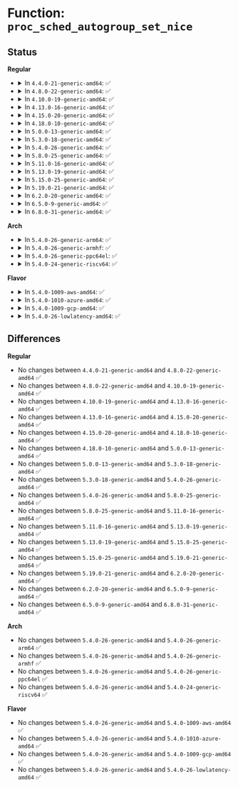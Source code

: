 # Function: <code>proc_sched_autogroup_set_nice</code>

## Status
<b>Regular</b>
<ul>
<li>
<details>
<summary>In <code>4.4.0-21-generic-amd64</code>: ✅</summary>

```c
int proc_sched_autogroup_set_nice(struct task_struct * p, int nice)
```

```json
{
  "name": "proc_sched_autogroup_set_nice",
  "collision_type": "Unique Global",
  "inline_type": "No",
  "funcs": [
    {
      "addr": 18446744071579651536,
      "name": "proc_sched_autogroup_set_nice",
      "external": true,
      "loc": "kernel/sched/auto_group.c:191",
      "file": "kernel/sched/auto_group.c",
      "inline": "seen, unknown",
      "caller_inline": [],
      "caller_func": [
        "fs/proc/base.c:sched_autogroup_write"
      ]
    }
  ],
  "symbols": [
    {
      "addr": 18446744071579651536,
      "name": "proc_sched_autogroup_set_nice",
      "section": ".text",
      "bind": "STB_GLOBAL",
      "size": 508
    }
  ]
}
```
</details>
</li>
<li>
<details>
<summary>In <code>4.8.0-22-generic-amd64</code>: ✅</summary>

```c
int proc_sched_autogroup_set_nice(struct task_struct * p, int nice)
```

```json
{
  "name": "proc_sched_autogroup_set_nice",
  "collision_type": "Unique Global",
  "inline_type": "No",
  "funcs": [
    {
      "addr": 18446744071579667072,
      "name": "proc_sched_autogroup_set_nice",
      "external": true,
      "loc": "kernel/sched/auto_group.c:191",
      "file": "kernel/sched/auto_group.c",
      "inline": "seen, unknown",
      "caller_inline": [],
      "caller_func": [
        "fs/proc/base.c:sched_autogroup_write"
      ]
    }
  ],
  "symbols": [
    {
      "addr": 18446744071579667072,
      "name": "proc_sched_autogroup_set_nice",
      "section": ".text",
      "bind": "STB_GLOBAL",
      "size": 506
    }
  ]
}
```
</details>
</li>
<li>
<details>
<summary>In <code>4.10.0-19-generic-amd64</code>: ✅</summary>

```c
int proc_sched_autogroup_set_nice(struct task_struct * p, int nice)
```

```json
{
  "name": "proc_sched_autogroup_set_nice",
  "collision_type": "Unique Global",
  "inline_type": "No",
  "funcs": [
    {
      "addr": 18446744071579691648,
      "name": "proc_sched_autogroup_set_nice",
      "external": true,
      "loc": "kernel/sched/auto_group.c:211",
      "file": "kernel/sched/auto_group.c",
      "inline": "seen, unknown",
      "caller_inline": [],
      "caller_func": [
        "fs/proc/base.c:sched_autogroup_write"
      ]
    }
  ],
  "symbols": [
    {
      "addr": 18446744071579691648,
      "name": "proc_sched_autogroup_set_nice",
      "section": ".text",
      "bind": "STB_GLOBAL",
      "size": 516
    }
  ]
}
```
</details>
</li>
<li>
<details>
<summary>In <code>4.13.0-16-generic-amd64</code>: ✅</summary>

```c
int proc_sched_autogroup_set_nice(struct task_struct * p, int nice)
```

```json
{
  "name": "proc_sched_autogroup_set_nice",
  "collision_type": "Unique Global",
  "inline_type": "No",
  "funcs": [
    {
      "addr": 18446744071579688368,
      "name": "proc_sched_autogroup_set_nice",
      "external": true,
      "loc": "kernel/sched/autogroup.c:211",
      "file": "kernel/sched/autogroup.c",
      "inline": "seen, unknown",
      "caller_inline": [],
      "caller_func": [
        "fs/proc/base.c:sched_autogroup_write"
      ]
    }
  ],
  "symbols": [
    {
      "addr": 18446744071579688368,
      "name": "proc_sched_autogroup_set_nice",
      "section": ".text",
      "bind": "STB_GLOBAL",
      "size": 393
    }
  ]
}
```
</details>
</li>
<li>
<details>
<summary>In <code>4.15.0-20-generic-amd64</code>: ✅</summary>

```c
int proc_sched_autogroup_set_nice(struct task_struct * p, int nice)
```

```json
{
  "name": "proc_sched_autogroup_set_nice",
  "collision_type": "Unique Global",
  "inline_type": "No",
  "funcs": [
    {
      "addr": 18446744071579719264,
      "name": "proc_sched_autogroup_set_nice",
      "external": true,
      "loc": "kernel/sched/autogroup.c:211",
      "file": "kernel/sched/autogroup.c",
      "inline": "seen, unknown",
      "caller_inline": [],
      "caller_func": [
        "fs/proc/base.c:sched_autogroup_write"
      ]
    }
  ],
  "symbols": [
    {
      "addr": 18446744071579719264,
      "name": "proc_sched_autogroup_set_nice",
      "section": ".text",
      "bind": "STB_GLOBAL",
      "size": 417
    }
  ]
}
```
</details>
</li>
<li>
<details>
<summary>In <code>4.18.0-10-generic-amd64</code>: ✅</summary>

```c
int proc_sched_autogroup_set_nice(struct task_struct * p, int nice)
```

```json
{
  "name": "proc_sched_autogroup_set_nice",
  "collision_type": "Unique Global",
  "inline_type": "No",
  "funcs": [
    {
      "addr": 18446744071579751952,
      "name": "proc_sched_autogroup_set_nice",
      "external": true,
      "loc": "kernel/sched/autogroup.c:208",
      "file": "kernel/sched/autogroup.c",
      "inline": "seen, unknown",
      "caller_inline": [],
      "caller_func": [
        "fs/proc/base.c:sched_autogroup_write"
      ]
    }
  ],
  "symbols": [
    {
      "addr": 18446744071579751952,
      "name": "proc_sched_autogroup_set_nice",
      "section": ".text",
      "bind": "STB_GLOBAL",
      "size": 430
    }
  ]
}
```
</details>
</li>
<li>
<details>
<summary>In <code>5.0.0-13-generic-amd64</code>: ✅</summary>

```c
int proc_sched_autogroup_set_nice(struct task_struct * p, int nice)
```

```json
{
  "name": "proc_sched_autogroup_set_nice",
  "collision_type": "Unique Global",
  "inline_type": "No",
  "funcs": [
    {
      "addr": 18446744071579794816,
      "name": "proc_sched_autogroup_set_nice",
      "external": true,
      "loc": "kernel/sched/autogroup.c:208",
      "file": "kernel/sched/autogroup.c",
      "inline": "seen, unknown",
      "caller_inline": [],
      "caller_func": [
        "fs/proc/base.c:sched_autogroup_write"
      ]
    }
  ],
  "symbols": [
    {
      "addr": 18446744071579794816,
      "name": "proc_sched_autogroup_set_nice",
      "section": ".text",
      "bind": "STB_GLOBAL",
      "size": 430
    }
  ]
}
```
</details>
</li>
<li>
<details>
<summary>In <code>5.3.0-18-generic-amd64</code>: ✅</summary>

```c
int proc_sched_autogroup_set_nice(struct task_struct * p, int nice)
```

```json
{
  "name": "proc_sched_autogroup_set_nice",
  "collision_type": "Unique Global",
  "inline_type": "No",
  "funcs": [
    {
      "addr": 18446744071579823360,
      "name": "proc_sched_autogroup_set_nice",
      "external": true,
      "loc": "kernel/sched/autogroup.c:208",
      "file": "kernel/sched/autogroup.c",
      "inline": "seen, unknown",
      "caller_inline": [],
      "caller_func": [
        "fs/proc/base.c:sched_autogroup_write"
      ]
    }
  ],
  "symbols": [
    {
      "addr": 18446744071579823360,
      "name": "proc_sched_autogroup_set_nice",
      "section": ".text",
      "bind": "STB_GLOBAL",
      "size": 419
    }
  ]
}
```
</details>
</li>
<li>
<details>
<summary>In <code>5.4.0-26-generic-amd64</code>: ✅</summary>

```c
int proc_sched_autogroup_set_nice(struct task_struct * p, int nice)
```

```json
{
  "name": "proc_sched_autogroup_set_nice",
  "collision_type": "Unique Global",
  "inline_type": "No",
  "funcs": [
    {
      "addr": 18446744071579871584,
      "name": "proc_sched_autogroup_set_nice",
      "external": true,
      "loc": "kernel/sched/autogroup.c:208",
      "file": "kernel/sched/autogroup.c",
      "inline": "seen, unknown",
      "caller_inline": [],
      "caller_func": [
        "fs/proc/base.c:sched_autogroup_write"
      ]
    }
  ],
  "symbols": [
    {
      "addr": 18446744071579871584,
      "name": "proc_sched_autogroup_set_nice",
      "section": ".text",
      "bind": "STB_GLOBAL",
      "size": 471
    }
  ]
}
```
</details>
</li>
<li>
<details>
<summary>In <code>5.8.0-25-generic-amd64</code>: ✅</summary>

```c
int proc_sched_autogroup_set_nice(struct task_struct * p, int nice)
```

```json
{
  "name": "proc_sched_autogroup_set_nice",
  "collision_type": "Unique Global",
  "inline_type": "No",
  "funcs": [
    {
      "addr": 18446744071579913664,
      "name": "proc_sched_autogroup_set_nice",
      "external": true,
      "loc": "kernel/sched/autogroup.c:208",
      "file": "kernel/sched/autogroup.c",
      "inline": "seen, unknown",
      "caller_inline": [],
      "caller_func": [
        "fs/proc/base.c:sched_autogroup_write"
      ]
    }
  ],
  "symbols": [
    {
      "addr": 18446744071579913664,
      "name": "proc_sched_autogroup_set_nice",
      "section": ".text",
      "bind": "STB_GLOBAL",
      "size": 591
    }
  ]
}
```
</details>
</li>
<li>
<details>
<summary>In <code>5.11.0-16-generic-amd64</code>: ✅</summary>

```c
int proc_sched_autogroup_set_nice(struct task_struct * p, int nice)
```

```json
{
  "name": "proc_sched_autogroup_set_nice",
  "collision_type": "Unique Global",
  "inline_type": "No",
  "funcs": [
    {
      "addr": 18446744071579907136,
      "name": "proc_sched_autogroup_set_nice",
      "external": true,
      "loc": "kernel/sched/autogroup.c:208",
      "file": "kernel/sched/autogroup.c",
      "inline": "seen, unknown",
      "caller_inline": [],
      "caller_func": [
        "fs/proc/base.c:sched_autogroup_write"
      ]
    }
  ],
  "symbols": [
    {
      "addr": 18446744071579907136,
      "name": "proc_sched_autogroup_set_nice",
      "section": ".text",
      "bind": "STB_GLOBAL",
      "size": 591
    }
  ]
}
```
</details>
</li>
<li>
<details>
<summary>In <code>5.13.0-19-generic-amd64</code>: ✅</summary>

```c
int proc_sched_autogroup_set_nice(struct task_struct * p, int nice)
```

```json
{
  "name": "proc_sched_autogroup_set_nice",
  "collision_type": "Unique Global",
  "inline_type": "No",
  "funcs": [
    {
      "addr": 18446744071579916112,
      "name": "proc_sched_autogroup_set_nice",
      "external": true,
      "loc": "kernel/sched/autogroup.c:208",
      "file": "kernel/sched/autogroup.c",
      "inline": "seen, unknown",
      "caller_inline": [],
      "caller_func": [
        "fs/proc/base.c:sched_autogroup_write"
      ]
    }
  ],
  "symbols": [
    {
      "addr": 18446744071579916112,
      "name": "proc_sched_autogroup_set_nice",
      "section": ".text",
      "bind": "STB_GLOBAL",
      "size": 573
    }
  ]
}
```
</details>
</li>
<li>
<details>
<summary>In <code>5.15.0-25-generic-amd64</code>: ✅</summary>

```c
int proc_sched_autogroup_set_nice(struct task_struct * p, int nice)
```

```json
{
  "name": "proc_sched_autogroup_set_nice",
  "collision_type": "Unique Global",
  "inline_type": "No",
  "funcs": [
    {
      "addr": 18446744071580038080,
      "name": "proc_sched_autogroup_set_nice",
      "external": true,
      "loc": "kernel/sched/autogroup.c:208",
      "file": "kernel/sched/autogroup.c",
      "inline": "seen, unknown",
      "caller_inline": [],
      "caller_func": [
        "fs/proc/base.c:sched_autogroup_write"
      ]
    }
  ],
  "symbols": [
    {
      "addr": 18446744071580038080,
      "name": "proc_sched_autogroup_set_nice",
      "section": ".text",
      "bind": "STB_GLOBAL",
      "size": 603
    }
  ]
}
```
</details>
</li>
<li>
<details>
<summary>In <code>5.19.0-21-generic-amd64</code>: ✅</summary>

```c
int proc_sched_autogroup_set_nice(struct task_struct * p, int nice)
```

```json
{
  "name": "proc_sched_autogroup_set_nice",
  "collision_type": "Unique Global",
  "inline_type": "No",
  "funcs": [
    {
      "addr": 18446744071580209024,
      "name": "proc_sched_autogroup_set_nice",
      "external": true,
      "loc": "kernel/sched/autogroup.c:230",
      "file": "kernel/sched/build_utility.c",
      "inline": "seen, unknown",
      "caller_inline": [],
      "caller_func": [
        "fs/proc/base.c:sched_autogroup_write"
      ]
    }
  ],
  "symbols": [
    {
      "addr": 18446744071580209024,
      "name": "proc_sched_autogroup_set_nice",
      "section": ".text",
      "bind": "STB_GLOBAL",
      "size": 619
    }
  ]
}
```
</details>
</li>
<li>
<details>
<summary>In <code>6.2.0-20-generic-amd64</code>: ✅</summary>

```c
int proc_sched_autogroup_set_nice(struct task_struct * p, int nice)
```

```json
{
  "name": "proc_sched_autogroup_set_nice",
  "collision_type": "Unique Global",
  "inline_type": "No",
  "funcs": [
    {
      "addr": 18446744071580401680,
      "name": "proc_sched_autogroup_set_nice",
      "external": true,
      "loc": "kernel/sched/autogroup.c:231",
      "file": "kernel/sched/build_utility.c",
      "inline": "seen, unknown",
      "caller_inline": [],
      "caller_func": [
        "fs/proc/base.c:sched_autogroup_write"
      ]
    }
  ],
  "symbols": [
    {
      "addr": 18446744071580401680,
      "name": "proc_sched_autogroup_set_nice",
      "section": ".text",
      "bind": "STB_GLOBAL",
      "size": 619
    }
  ]
}
```
</details>
</li>
<li>
<details>
<summary>In <code>6.5.0-9-generic-amd64</code>: ✅</summary>

```c
int proc_sched_autogroup_set_nice(struct task_struct * p, int nice)
```

```json
{
  "name": "proc_sched_autogroup_set_nice",
  "collision_type": "Unique Global",
  "inline_type": "No",
  "funcs": [
    {
      "addr": 18446744071580470480,
      "name": "proc_sched_autogroup_set_nice",
      "external": true,
      "loc": "kernel/sched/autogroup.c:231",
      "file": "kernel/sched/build_utility.c",
      "inline": "seen, unknown",
      "caller_inline": [],
      "caller_func": [
        "fs/proc/base.c:sched_autogroup_write"
      ]
    }
  ],
  "symbols": [
    {
      "addr": 18446744071580470480,
      "name": "proc_sched_autogroup_set_nice",
      "section": ".text",
      "bind": "STB_GLOBAL",
      "size": 604
    }
  ]
}
```
</details>
</li>
<li>
<details>
<summary>In <code>6.8.0-31-generic-amd64</code>: ✅</summary>

```c
int proc_sched_autogroup_set_nice(struct task_struct * p, int nice)
```

```json
{
  "name": "proc_sched_autogroup_set_nice",
  "collision_type": "Unique Global",
  "inline_type": "No",
  "funcs": [
    {
      "addr": 18446744071580530304,
      "name": "proc_sched_autogroup_set_nice",
      "external": true,
      "loc": "kernel/sched/autogroup.c:231",
      "file": "kernel/sched/build_utility.c",
      "inline": "seen, unknown",
      "caller_inline": [],
      "caller_func": [
        "fs/proc/base.c:sched_autogroup_write"
      ]
    }
  ],
  "symbols": [
    {
      "addr": 18446744071580530304,
      "name": "proc_sched_autogroup_set_nice",
      "section": ".text",
      "bind": "STB_GLOBAL",
      "size": 604
    }
  ]
}
```
</details>
</li>
</ul>
<b>Arch</b>
<ul>
<li>
<details>
<summary>In <code>5.4.0-26-generic-arm64</code>: ✅</summary>

```c
int proc_sched_autogroup_set_nice(struct task_struct * p, int nice)
```

```json
{
  "name": "proc_sched_autogroup_set_nice",
  "collision_type": "Unique Global",
  "inline_type": "No",
  "funcs": [
    {
      "addr": 18446603336491070384,
      "name": "proc_sched_autogroup_set_nice",
      "external": true,
      "loc": "kernel/sched/autogroup.c:208",
      "file": "kernel/sched/autogroup.c",
      "inline": "seen, unknown",
      "caller_inline": [],
      "caller_func": [
        "fs/proc/base.c:sched_autogroup_write"
      ]
    }
  ],
  "symbols": [
    {
      "addr": 18446603336491070384,
      "name": "proc_sched_autogroup_set_nice",
      "section": ".text",
      "bind": "STB_GLOBAL",
      "size": 508
    }
  ]
}
```
</details>
</li>
<li>
<details>
<summary>In <code>5.4.0-26-generic-armhf</code>: ✅</summary>

```c
int proc_sched_autogroup_set_nice(struct task_struct * p, int nice)
```

```json
{
  "name": "proc_sched_autogroup_set_nice",
  "collision_type": "Unique Global",
  "inline_type": "No",
  "funcs": [
    {
      "addr": 3225074712,
      "name": "proc_sched_autogroup_set_nice",
      "external": true,
      "loc": "kernel/sched/autogroup.c:208",
      "file": "kernel/sched/autogroup.c",
      "inline": "seen, unknown",
      "caller_inline": [],
      "caller_func": [
        "fs/proc/base.c:sched_autogroup_write"
      ]
    }
  ],
  "symbols": [
    {
      "addr": 3225074712,
      "name": "proc_sched_autogroup_set_nice",
      "section": ".text",
      "bind": "STB_GLOBAL",
      "size": 460
    }
  ]
}
```
</details>
</li>
<li>
<details>
<summary>In <code>5.4.0-26-generic-ppc64el</code>: ✅</summary>

```c
int proc_sched_autogroup_set_nice(struct task_struct * p, int nice)
```

```json
{
  "name": "proc_sched_autogroup_set_nice",
  "collision_type": "Unique Global",
  "inline_type": "No",
  "funcs": [
    {
      "addr": 13835058055283951744,
      "name": "proc_sched_autogroup_set_nice",
      "external": true,
      "loc": "kernel/sched/autogroup.c:208",
      "file": "kernel/sched/autogroup.c",
      "inline": "seen, unknown",
      "caller_inline": [],
      "caller_func": [
        "fs/proc/base.c:sched_autogroup_write"
      ]
    }
  ],
  "symbols": [
    {
      "addr": 13835058055283951744,
      "name": "proc_sched_autogroup_set_nice",
      "section": ".text",
      "bind": "STB_GLOBAL",
      "size": 704
    }
  ]
}
```
</details>
</li>
<li>
<details>
<summary>In <code>5.4.0-24-generic-riscv64</code>: ✅</summary>

```c
int proc_sched_autogroup_set_nice(struct task_struct * p, int nice)
```

```json
{
  "name": "proc_sched_autogroup_set_nice",
  "collision_type": "Unique Global",
  "inline_type": "No",
  "funcs": [
    {
      "addr": 18446743936271660702,
      "name": "proc_sched_autogroup_set_nice",
      "external": true,
      "loc": "kernel/sched/autogroup.c:208",
      "file": "kernel/sched/autogroup.c",
      "inline": "seen, unknown",
      "caller_inline": [],
      "caller_func": [
        "fs/proc/base.c:sched_autogroup_write"
      ]
    }
  ],
  "symbols": [
    {
      "addr": 18446743936271660702,
      "name": "proc_sched_autogroup_set_nice",
      "section": ".text",
      "bind": "STB_GLOBAL",
      "size": 376
    }
  ]
}
```
</details>
</li>
</ul>
<b>Flavor</b>
<ul>
<li>
<details>
<summary>In <code>5.4.0-1009-aws-amd64</code>: ✅</summary>

```c
int proc_sched_autogroup_set_nice(struct task_struct * p, int nice)
```

```json
{
  "name": "proc_sched_autogroup_set_nice",
  "collision_type": "Unique Global",
  "inline_type": "No",
  "funcs": [
    {
      "addr": 18446744071579843808,
      "name": "proc_sched_autogroup_set_nice",
      "external": true,
      "loc": "kernel/sched/autogroup.c:208",
      "file": "kernel/sched/autogroup.c",
      "inline": "seen, unknown",
      "caller_inline": [],
      "caller_func": [
        "fs/proc/base.c:sched_autogroup_write"
      ]
    }
  ],
  "symbols": [
    {
      "addr": 18446744071579843808,
      "name": "proc_sched_autogroup_set_nice",
      "section": ".text",
      "bind": "STB_GLOBAL",
      "size": 419
    }
  ]
}
```
</details>
</li>
<li>
<details>
<summary>In <code>5.4.0-1010-azure-amd64</code>: ✅</summary>

```c
int proc_sched_autogroup_set_nice(struct task_struct * p, int nice)
```

```json
{
  "name": "proc_sched_autogroup_set_nice",
  "collision_type": "Unique Global",
  "inline_type": "No",
  "funcs": [
    {
      "addr": 18446744071579778672,
      "name": "proc_sched_autogroup_set_nice",
      "external": true,
      "loc": "kernel/sched/autogroup.c:208",
      "file": "kernel/sched/autogroup.c",
      "inline": "seen, unknown",
      "caller_inline": [],
      "caller_func": [
        "fs/proc/base.c:sched_autogroup_write"
      ]
    }
  ],
  "symbols": [
    {
      "addr": 18446744071579778672,
      "name": "proc_sched_autogroup_set_nice",
      "section": ".text",
      "bind": "STB_GLOBAL",
      "size": 471
    }
  ]
}
```
</details>
</li>
<li>
<details>
<summary>In <code>5.4.0-1009-gcp-amd64</code>: ✅</summary>

```c
int proc_sched_autogroup_set_nice(struct task_struct * p, int nice)
```

```json
{
  "name": "proc_sched_autogroup_set_nice",
  "collision_type": "Unique Global",
  "inline_type": "No",
  "funcs": [
    {
      "addr": 18446744071579831952,
      "name": "proc_sched_autogroup_set_nice",
      "external": true,
      "loc": "kernel/sched/autogroup.c:208",
      "file": "kernel/sched/autogroup.c",
      "inline": "seen, unknown",
      "caller_inline": [],
      "caller_func": [
        "fs/proc/base.c:sched_autogroup_write"
      ]
    }
  ],
  "symbols": [
    {
      "addr": 18446744071579831952,
      "name": "proc_sched_autogroup_set_nice",
      "section": ".text",
      "bind": "STB_GLOBAL",
      "size": 471
    }
  ]
}
```
</details>
</li>
<li>
<details>
<summary>In <code>5.4.0-26-lowlatency-amd64</code>: ✅</summary>

```c
int proc_sched_autogroup_set_nice(struct task_struct * p, int nice)
```

```json
{
  "name": "proc_sched_autogroup_set_nice",
  "collision_type": "Unique Global",
  "inline_type": "No",
  "funcs": [
    {
      "addr": 18446744071579877056,
      "name": "proc_sched_autogroup_set_nice",
      "external": true,
      "loc": "kernel/sched/autogroup.c:208",
      "file": "kernel/sched/autogroup.c",
      "inline": "seen, unknown",
      "caller_inline": [],
      "caller_func": [
        "fs/proc/base.c:sched_autogroup_write"
      ]
    }
  ],
  "symbols": [
    {
      "addr": 18446744071579877056,
      "name": "proc_sched_autogroup_set_nice",
      "section": ".text",
      "bind": "STB_GLOBAL",
      "size": 419
    }
  ]
}
```
</details>
</li>
</ul>

## Differences
<b>Regular</b>
<ul>
<li>
No changes between <code>4.4.0-21-generic-amd64</code> and <code>4.8.0-22-generic-amd64</code> ✅
</li>
<li>
No changes between <code>4.8.0-22-generic-amd64</code> and <code>4.10.0-19-generic-amd64</code> ✅
</li>
<li>
No changes between <code>4.10.0-19-generic-amd64</code> and <code>4.13.0-16-generic-amd64</code> ✅
</li>
<li>
No changes between <code>4.13.0-16-generic-amd64</code> and <code>4.15.0-20-generic-amd64</code> ✅
</li>
<li>
No changes between <code>4.15.0-20-generic-amd64</code> and <code>4.18.0-10-generic-amd64</code> ✅
</li>
<li>
No changes between <code>4.18.0-10-generic-amd64</code> and <code>5.0.0-13-generic-amd64</code> ✅
</li>
<li>
No changes between <code>5.0.0-13-generic-amd64</code> and <code>5.3.0-18-generic-amd64</code> ✅
</li>
<li>
No changes between <code>5.3.0-18-generic-amd64</code> and <code>5.4.0-26-generic-amd64</code> ✅
</li>
<li>
No changes between <code>5.4.0-26-generic-amd64</code> and <code>5.8.0-25-generic-amd64</code> ✅
</li>
<li>
No changes between <code>5.8.0-25-generic-amd64</code> and <code>5.11.0-16-generic-amd64</code> ✅
</li>
<li>
No changes between <code>5.11.0-16-generic-amd64</code> and <code>5.13.0-19-generic-amd64</code> ✅
</li>
<li>
No changes between <code>5.13.0-19-generic-amd64</code> and <code>5.15.0-25-generic-amd64</code> ✅
</li>
<li>
No changes between <code>5.15.0-25-generic-amd64</code> and <code>5.19.0-21-generic-amd64</code> ✅
</li>
<li>
No changes between <code>5.19.0-21-generic-amd64</code> and <code>6.2.0-20-generic-amd64</code> ✅
</li>
<li>
No changes between <code>6.2.0-20-generic-amd64</code> and <code>6.5.0-9-generic-amd64</code> ✅
</li>
<li>
No changes between <code>6.5.0-9-generic-amd64</code> and <code>6.8.0-31-generic-amd64</code> ✅
</li>
</ul>
<b>Arch</b>
<ul>
<li>
No changes between <code>5.4.0-26-generic-amd64</code> and <code>5.4.0-26-generic-arm64</code> ✅
</li>
<li>
No changes between <code>5.4.0-26-generic-amd64</code> and <code>5.4.0-26-generic-armhf</code> ✅
</li>
<li>
No changes between <code>5.4.0-26-generic-amd64</code> and <code>5.4.0-26-generic-ppc64el</code> ✅
</li>
<li>
No changes between <code>5.4.0-26-generic-amd64</code> and <code>5.4.0-24-generic-riscv64</code> ✅
</li>
</ul>
<b>Flavor</b>
<ul>
<li>
No changes between <code>5.4.0-26-generic-amd64</code> and <code>5.4.0-1009-aws-amd64</code> ✅
</li>
<li>
No changes between <code>5.4.0-26-generic-amd64</code> and <code>5.4.0-1010-azure-amd64</code> ✅
</li>
<li>
No changes between <code>5.4.0-26-generic-amd64</code> and <code>5.4.0-1009-gcp-amd64</code> ✅
</li>
<li>
No changes between <code>5.4.0-26-generic-amd64</code> and <code>5.4.0-26-lowlatency-amd64</code> ✅
</li>
</ul>
